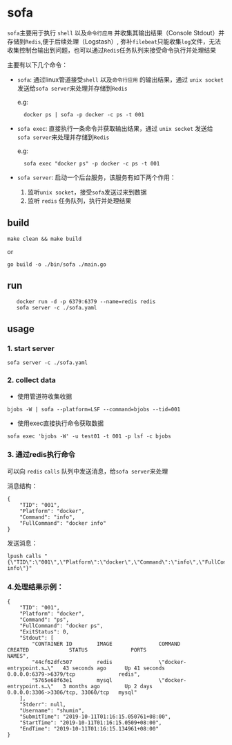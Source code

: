 # sofa

`sofa`主要用于执行 `shell` 以及`命令行应用` 并收集其输出结果（Console Stdout）并存储到`Redis`,便于后续处理（Logstash）, 
弥补`filebeat`只能收集`log`文件，无法收集控制台输出到问题，也可以通过`Redis`任务队列来接受命令执行并处理结果

主要有以下几个命令：
- `sofa`: 
    通过linux管道接受`shell` 以及`命令行应用` 的输出结果，通过 `unix socket` 发送给`sofa server`来处理并存储到`Redis`

    e.g:
    
        docker ps | sofa -p docker -c ps -t 001
    
- `sofa exec`:
    直接执行一条命令并获取输出结果，通过 `unix socket` 发送给`sofa server`来处理并存储到`Redis`
    
     e.g:
        
        sofa exec "docker ps" -p docker -c ps -t 001
        
        
- `sofa server`:
    启动一个后台服务，该服务有如下两个作用：
    1. 监听`unix socket`，接受`sofa`发送过来到数据
    2. 监听 `redis` 任务队列，执行并处理结果

## build

    make clean && make build 

or

    go build -o ./bin/sofa ./main.go

## 


## run
       docker run -d -p 6379:6379 --name=redis redis
       sofa server -c ./sofa.yaml

## usage


### 1. start server

    sofa server -c ./sofa.yaml

### 2. collect data

   - 使用管道符收集收据 

    bjobs -W | sofa --platform=LSF --command=bjobs --tid=001


   - 使用exec直接执行命令获取数据
   
    sofa exec 'bjobs -W' -u test01 -t 001 -p lsf -c bjobs

### 3. 通过redis执行命令
可以向 `redis` `calls` 队列中发送消息，给`sofa server`来处理

消息结构：

    {
    	"TID": "001",
    	"Platform": "docker",
    	"Command": "info",
    	"FullCommand": "docker info"
    }

发送消息：
    
    lpush calls "{\"TID\":\"001\",\"Platform\":\"docker\",\"Command\":\"info\",\"FullCommand\":\"docker info\"}"
    
    
### 4.处理结果示例：

    {
    	"TID": "001",
    	"Platform": "docker",
    	"Command": "ps",
    	"FullCommand": "docker ps",
    	"ExitStatus": 0,
    	"Stdout": [
    		"CONTAINER ID        IMAGE               COMMAND                  CREATED             STATUS              PORTS                               NAMES",
    		"44cf62dfc507        redis               \"docker-entrypoint.s…\"   43 seconds ago      Up 41 seconds       0.0.0.0:6379->6379/tcp              redis",
    		"5765e68f63e1        mysql               \"docker-entrypoint.s…\"   3 months ago        Up 2 days           0.0.0.0:3306->3306/tcp, 33060/tcp   mysql"
    	],
    	"Stderr": null,
    	"Username": "shumin",
    	"SubmitTime": "2019-10-11T01:16:15.050761+08:00",
    	"StartTime": "2019-10-11T01:16:15.0509+08:00",
    	"EndTime": "2019-10-11T01:16:15.134961+08:00"
    }    
    
